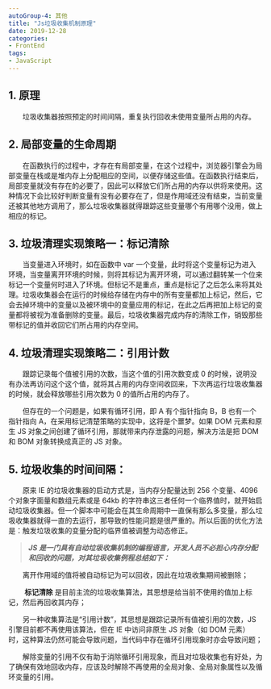 ```yaml
---
autoGroup-4: 其他
title: "Js垃圾收集机制原理"
date: 2019-12-28
categories:
- FrontEnd
tags:
- JavaScript
---
```


## **1. 原理**

&emsp;&emsp;垃圾收集器按照预定的时间间隔，重复执行回收未使用变量所占用的内存。

## **2. 局部变量的生命周期**

&emsp;&emsp;在函数执行的过程中，才存在有局部变量，在这个过程中，浏览器引擎会为局部变量在栈或是堆内存上分配相应的空间，以便存储这些值。在函数执行结束后，局部变量就没有存在的必要了，因此可以释放它们所占用的内存以供将来使用。这种情况下会比较好判断变量有没有必要存在了，但是作用域还没有结束，当前变量还被其他地方调用了，那么垃圾收集器就得跟踪这些变量哪个有用哪个没用，做上相应的标记。

## **3. 垃圾清理实现策略一：标记清除**

&emsp;&emsp;当变量进入环境时，如在函数中 var 一个变量，此时将这个变量标记为进入环境，当变量离开环境的时候，则将其标记为离开环境，可以通过翻转某一个位来标记一个变量何时进入了环境。但标记不是重点，重点是标记了之后怎么来将其处理。垃圾收集器会在运行的时候给存储在内存中的所有变量都加上标记，然后，它会去掉环境中的变量以及被环境中的变量应用的标记，在此之后再把加上标记的变量都将被视为准备删除的变量。最后，垃圾收集器完成内存的清除工作，销毁那些带标记的值并收回它们所占用的内存空间。

## **4. 垃圾清理实现策略二：引用计数**

&emsp;&emsp;跟踪记录每个值被引用的次数，当这个值的引用次数变成 0 的时候，说明没有办法再访问这个这个值，就将其占用的内存空间收回来，下次再运行垃圾收集器的时候，就会释放哪些引用次数为 0 的值所占用的内存了。

&emsp;&emsp;但存在的一个问题是，如果有循环引用，即 A 有个指针指向 B，B 也有一个指针指向 A，在采用标记清楚策略的实现中，这将是个噩梦。如果 DOM 元素和原生 JS 对象之间创建了循环引用，那就带来内存泄露的问题，解决方法是把 DOM 和 BOM 对象转换成真正的 JS 对象。

## **5. 垃圾收集的时间间隔：**

&emsp;&emsp;原来 IE 的垃圾收集器的启动方式是，当内存分配量达到 256 个变量、4096 个对象字面量和数组元素或是 64kb 的字符串这三者任何一个临界值时，就开始启动垃圾收集器。但一个脚本中可能会在其生命周期中一直保有那么多变量，那么垃圾收集器就得一直的去运行，那导致的性能问题是很严重的。所以后面的优化方法是：触发垃圾收集的变量分配的临界值被调整为动态修正。

> **_JS 是一门具有自动垃圾收集机制的编程语言，开发人员不必担心内存分配和回收的问题，对其垃圾收集例程总结如下：_**

&emsp;&emsp;离开作用域的值将被自动标记为可以回收，因此在垃圾收集期间被删除；

&emsp;&emsp; **标记清除** 是目前主流的垃圾收集算法，其思想是给当前不使用的值加上标记，然后再回收其内存；

&emsp;&emsp;另一种收集算法是“引用计数”，其思想是跟踪记录所有值被引用的次数，JS 引擎目前都不再使用该算法，但在 IE 中访问非原生 JS 对象（如 DOM 元素）时，这种算法仍然可能会导致问题，当代码中存在循环引用现象时亦会导致问题；

&emsp;&emsp;解除变量的引用不仅有助于消除循环引用现象，而且对垃圾收集也有好处，为了确保有效地回收内存，应该及时解除不再使用的全局对象、全局对象属性以及循环变量的引用。
